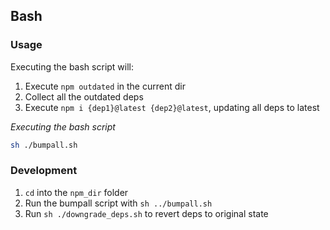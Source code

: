 ## Bash

### Usage
Executing the bash script will:
1. Execute `npm outdated` in the current dir
1. Collect all the outdated deps
1. Execute `npm i {dep1}@latest {dep2}@latest`, updating all deps to latest

_Executing the bash script_
```bash
sh ./bumpall.sh
```

### Development
1. `cd` into the `npm_dir` folder
1. Run the bumpall script with `sh ../bumpall.sh`
1. Run `sh ./downgrade_deps.sh` to revert deps to original state
